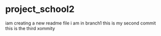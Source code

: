 # project_school2
iam creating a new readme file
i am in branch1
this is my second commit
this is the third xommity
